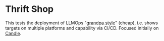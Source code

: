 # Thrift Shop

This tests the deployment of LLMOps "[grandpa style](https://www.youtube.com/watch?v=QK8mJJJvaes)" (cheap), i.e. shows targets on multiple platforms and capability via CI/CD.  Focused initially on [Candle](https://github.com/huggingface/candle).


